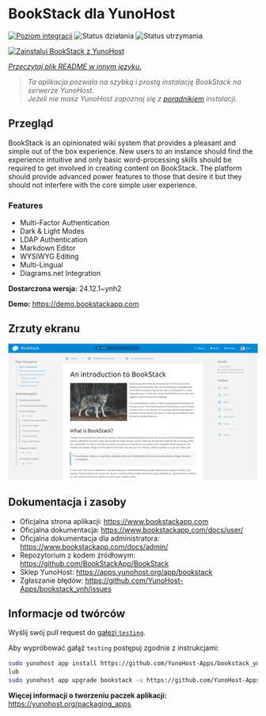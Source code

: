 <!--
To README zostało automatycznie wygenerowane przez <https://github.com/YunoHost/apps/tree/master/tools/readme_generator>
Nie powinno być ono edytowane ręcznie.
-->

# BookStack dla YunoHost

[![Poziom integracji](https://apps.yunohost.org/badge/integration/bookstack)](https://ci-apps.yunohost.org/ci/apps/bookstack/)
![Status działania](https://apps.yunohost.org/badge/state/bookstack)
![Status utrzymania](https://apps.yunohost.org/badge/maintained/bookstack)

[![Zainstaluj BookStack z YunoHost](https://install-app.yunohost.org/install-with-yunohost.svg)](https://install-app.yunohost.org/?app=bookstack)

*[Przeczytaj plik README w innym języku.](./ALL_README.md)*

> *Ta aplikacja pozwala na szybką i prostą instalację BookStack na serwerze YunoHost.*  
> *Jeżeli nie masz YunoHost zapoznaj się z [poradnikiem](https://yunohost.org/install) instalacji.*

## Przegląd

BookStack is an opinionated wiki system that provides a pleasant and simple out of the box experience. New users to an instance should find the experience intuitive and only basic word-processing skills should be required to get involved in creating content on BookStack. The platform should provide advanced power features to those that desire it but they should not interfere with the core simple user experience.

### Features

- Multi-Factor Authentication
- Dark & Light Modes
- LDAP Authentication
- Markdown Editor
- WYSIWYG Editing
- Multi-Lingual
- Diagrams.net Integration


**Dostarczona wersja:** 24.12.1~ynh2

**Demo:** <https://demo.bookstackapp.com>

## Zrzuty ekranu

![Zrzut ekranu z BookStack](./doc/screenshots/screenshot.png)

## Dokumentacja i zasoby

- Oficjalna strona aplikacji: <https://www.bookstackapp.com>
- Oficjalna dokumentacja: <https://www.bookstackapp.com/docs/user/>
- Oficjalna dokumentacja dla administratora: <https://www.bookstackapp.com/docs/admin/>
- Repozytorium z kodem źródłowym: <https://github.com/BookStackApp/BookStack>
- Sklep YunoHost: <https://apps.yunohost.org/app/bookstack>
- Zgłaszanie błędów: <https://github.com/YunoHost-Apps/bookstack_ynh/issues>

## Informacje od twórców

Wyślij swój pull request do [gałęzi `testing`](https://github.com/YunoHost-Apps/bookstack_ynh/tree/testing).

Aby wypróbować gałąź `testing` postępuj zgodnie z instrukcjami:

```bash
sudo yunohost app install https://github.com/YunoHost-Apps/bookstack_ynh/tree/testing --debug
lub
sudo yunohost app upgrade bookstack -u https://github.com/YunoHost-Apps/bookstack_ynh/tree/testing --debug
```

**Więcej informacji o tworzeniu paczek aplikacji:** <https://yunohost.org/packaging_apps>
